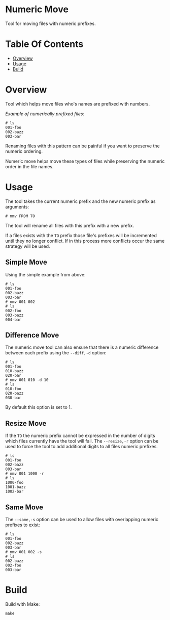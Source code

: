 # Numeric Move
Tool for moving files with numeric prefixes.

# Table Of Contents
- [Overview](#overview)
- [Usage](#usage)
- [Build](#build)

# Overview
Tool which helps move files who's names are prefixed with numbers.

*Example of numerically prefixed files:*  

```
# ls
001-foo
002-bazz
003-bar
```

Renaming files with this pattern can be painful if you want to preserve the
numeric ordering.

Numeric move helps move these types of files while preserving the numeric 
order in the file names.

# Usage
The tool takes the current numeric prefix and the new numeric prefix 
as arguments:

```
# nmv FROM TO
```

The tool will rename all files with this prefix with a new prefix.  

If a files exists with the `TO` prefix those file's prefixes will be 
incremented until they no longer conflict. If in this process more conflicts 
occur the same strategy will be used.

## Simple Move
Using the simple example from above:

```
# ls
001-foo
002-bazz
003-bar
# nmv 001 002
# ls
002-foo
003-bazz
004-bar
```

## Difference Move
The numeric move tool can also ensure that there is a numeric difference 
between each prefix using the `--diff,-d` option:

```
# ls
001-foo
010-bazz
020-bar
# nmv 001 010 -d 10
# ls
010-foo
020-bazz
030-bar
```

By default this option is set to 1.

## Resize Move
If the `TO` the numeric prefix cannot be expressed in the number of digits 
which files currently have the tool will fail. The `--resize,-r` option can be 
used to force the tool to add additional digits to all files numeric prefixes.

```
# ls
001-foo
002-bazz
003-bar
# nmv 001 1000 -r
# ls
1000-foo
1001-bazz
1002-bar
```

## Same Move
The `--same,-s` option can be used to allow files with overlapping numeric 
prefixes to exist:

```
# ls
001-foo
002-bazz
003-bar
# nmv 001 002 -s
# ls
002-bazz
002-foo
003-bar
```

# Build
Build with Make:

```
make
```
